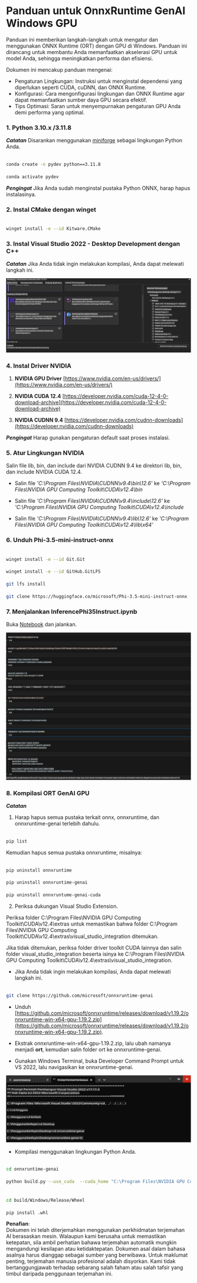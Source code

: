 # **Panduan untuk OnnxRuntime GenAI Windows GPU**

Panduan ini memberikan langkah-langkah untuk mengatur dan menggunakan ONNX Runtime (ORT) dengan GPU di Windows. Panduan ini dirancang untuk membantu Anda memanfaatkan akselerasi GPU untuk model Anda, sehingga meningkatkan performa dan efisiensi.

Dokumen ini mencakup panduan mengenai:

- Pengaturan Lingkungan: Instruksi untuk menginstal dependensi yang diperlukan seperti CUDA, cuDNN, dan ONNX Runtime.
- Konfigurasi: Cara mengonfigurasi lingkungan dan ONNX Runtime agar dapat memanfaatkan sumber daya GPU secara efektif.
- Tips Optimasi: Saran untuk menyempurnakan pengaturan GPU Anda demi performa yang optimal.

### **1. Python 3.10.x /3.11.8**

   ***Catatan*** Disarankan menggunakan [miniforge](https://github.com/conda-forge/miniforge/releases/latest/download/Miniforge3-Windows-x86_64.exe) sebagai lingkungan Python Anda.

   ```bash

   conda create -n pydev python==3.11.8

   conda activate pydev

   ```

   ***Pengingat*** Jika Anda sudah menginstal pustaka Python ONNX, harap hapus instalasinya.

### **2. Instal CMake dengan winget**

   ```bash

   winget install -e --id Kitware.CMake

   ```

### **3. Instal Visual Studio 2022 - Desktop Development dengan C++**

   ***Catatan*** Jika Anda tidak ingin melakukan kompilasi, Anda dapat melewati langkah ini.

![CPP](../../../../../../translated_images/01.8964c1fa47e00dc36af710b967e72dd2f8a2be498e49c8d4c65c11ba105dedf8.ms.png)

### **4. Instal Driver NVIDIA**

1. **NVIDIA GPU Driver** [https://www.nvidia.com/en-us/drivers/](https://www.nvidia.com/en-us/drivers/)

2. **NVIDIA CUDA 12.4** [https://developer.nvidia.com/cuda-12-4-0-download-archive](https://developer.nvidia.com/cuda-12-4-0-download-archive)

3. **NVIDIA CUDNN 9.4** [https://developer.nvidia.com/cudnn-downloads](https://developer.nvidia.com/cudnn-downloads)

***Pengingat*** Harap gunakan pengaturan default saat proses instalasi.

### **5. Atur Lingkungan NVIDIA**

Salin file lib, bin, dan include dari NVIDIA CUDNN 9.4 ke direktori lib, bin, dan include NVIDIA CUDA 12.4.

- Salin file *'C:\Program Files\NVIDIA\CUDNN\v9.4\bin\12.6'* ke *'C:\Program Files\NVIDIA GPU Computing Toolkit\CUDA\v12.4\bin*

- Salin file *'C:\Program Files\NVIDIA\CUDNN\v9.4\include\12.6'* ke *'C:\Program Files\NVIDIA GPU Computing Toolkit\CUDA\v12.4\include*

- Salin file *'C:\Program Files\NVIDIA\CUDNN\v9.4\lib\12.6'* ke *'C:\Program Files\NVIDIA GPU Computing Toolkit\CUDA\v12.4\lib\x64'*

### **6. Unduh Phi-3.5-mini-instruct-onnx**

   ```bash

   winget install -e --id Git.Git

   winget install -e --id GitHub.GitLFS

   git lfs install

   git clone https://huggingface.co/microsoft/Phi-3.5-mini-instruct-onnx

   ```

### **7. Menjalankan InferencePhi35Instruct.ipynb**

   Buka [Notebook](../../../../../../code/09.UpdateSamples/Aug/ortgpu-phi35-instruct.ipynb) dan jalankan.

![RESULT](../../../../../../translated_images/02.be96d16e7b1007f1f3941f65561553e62ccbd49c962f3d4a9154b8326c033ec1.ms.png)

### **8. Kompilasi ORT GenAI GPU**

   ***Catatan*** 
   
   1. Harap hapus semua pustaka terkait onnx, onnxruntime, dan onnxruntime-genai terlebih dahulu.

   ```bash

   pip list 
   
   ```

   Kemudian hapus semua pustaka onnxruntime, misalnya:

   ```bash

   pip uninstall onnxruntime

   pip uninstall onnxruntime-genai

   pip uninstall onnxruntume-genai-cuda
   
   ```

   2. Periksa dukungan Visual Studio Extension.

   Periksa folder C:\Program Files\NVIDIA GPU Computing Toolkit\CUDA\v12.4\extras untuk memastikan bahwa folder C:\Program Files\NVIDIA GPU Computing Toolkit\CUDA\v12.4\extras\visual_studio_integration ditemukan. 

   Jika tidak ditemukan, periksa folder driver toolkit CUDA lainnya dan salin folder visual_studio_integration beserta isinya ke C:\Program Files\NVIDIA GPU Computing Toolkit\CUDA\v12.4\extras\visual_studio_integration.

   - Jika Anda tidak ingin melakukan kompilasi, Anda dapat melewati langkah ini.

   ```bash

   git clone https://github.com/microsoft/onnxruntime-genai

   ```

   - Unduh [https://github.com/microsoft/onnxruntime/releases/download/v1.19.2/onnxruntime-win-x64-gpu-1.19.2.zip](https://github.com/microsoft/onnxruntime/releases/download/v1.19.2/onnxruntime-win-x64-gpu-1.19.2.zip).

   - Ekstrak onnxruntime-win-x64-gpu-1.19.2.zip, lalu ubah namanya menjadi **ort**, kemudian salin folder ort ke onnxruntime-genai.

   - Gunakan Windows Terminal, buka Developer Command Prompt untuk VS 2022, lalu navigasikan ke onnxruntime-genai.

![RESULT](../../../../../../translated_images/03.53bb08e3bde53edd1735c5546fb32b9b0bdba93d8241c5e6e3196d8bc01adbd7.ms.png)

   - Kompilasi menggunakan lingkungan Python Anda.

   ```bash

   cd onnxruntime-genai

   python build.py --use_cuda  --cuda_home "C:\Program Files\NVIDIA GPU Computing Toolkit\CUDA\v12.4" --config Release
 

   cd build/Windows/Release/Wheel

   pip install .whl

   ```

**Penafian**:  
Dokumen ini telah diterjemahkan menggunakan perkhidmatan terjemahan AI berasaskan mesin. Walaupun kami berusaha untuk memastikan ketepatan, sila ambil perhatian bahawa terjemahan automatik mungkin mengandungi kesilapan atau ketidaktepatan. Dokumen asal dalam bahasa asalnya harus dianggap sebagai sumber yang berwibawa. Untuk maklumat penting, terjemahan manusia profesional adalah disyorkan. Kami tidak bertanggungjawab terhadap sebarang salah faham atau salah tafsir yang timbul daripada penggunaan terjemahan ini.